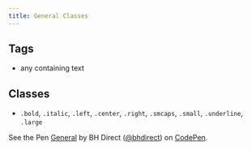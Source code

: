 ```yaml
---
title: General Classes
---
```


## Tags

* any containing text

## Classes

* `.bold`, `.italic`, `.left`, `.center`, `.right`, `.smcaps`, `.small`, `.underline`, `.large`

<p data-height="466" data-theme-id="28900" data-slug-hash="512d4664fd34f73a9311f97a32364f22" data-default-tab="html,result" data-user="bhdirect" data-embed-version="2" data-pen-title="General" class="codepen">See the Pen <a href="http://codepen.io/bhdirect/pen/512d4664fd34f73a9311f97a32364f22/">General</a> by BH Direct (<a href="http://codepen.io/bhdirect">@bhdirect</a>) on <a href="http://codepen.io">CodePen</a>.</p>
<script async src="https://production-assets.codepen.io/assets/embed/ei.js"></script>